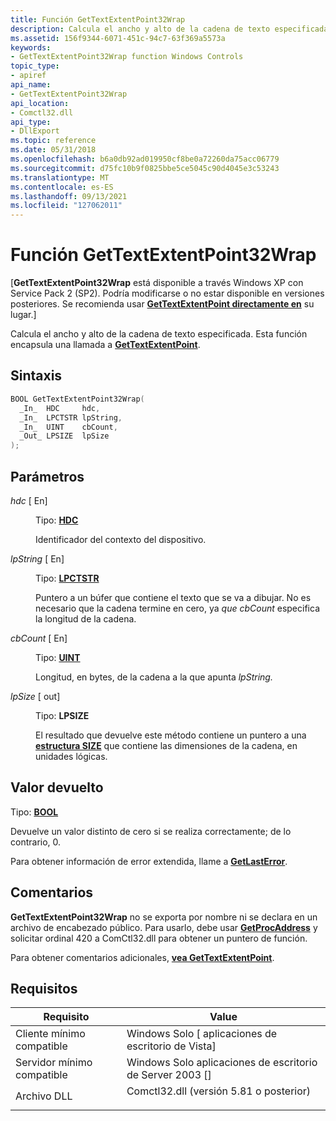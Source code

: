 ```yaml
---
title: Función GetTextExtentPoint32Wrap
description: Calcula el ancho y alto de la cadena de texto especificada. Esta función encapsula una llamada a GetTextExtentPoint.
ms.assetid: 156f9344-6071-451c-94c7-63f369a5573a
keywords:
- GetTextExtentPoint32Wrap function Windows Controls
topic_type:
- apiref
api_name:
- GetTextExtentPoint32Wrap
api_location:
- Comctl32.dll
api_type:
- DllExport
ms.topic: reference
ms.date: 05/31/2018
ms.openlocfilehash: b6a0db92ad019950cf8be0a72260da75acc06779
ms.sourcegitcommit: d75fc10b9f0825bbe5ce5045c90d4045e3c53243
ms.translationtype: MT
ms.contentlocale: es-ES
ms.lasthandoff: 09/13/2021
ms.locfileid: "127062011"
---
```

# <a name="gettextextentpoint32wrap-function"></a>Función GetTextExtentPoint32Wrap

\[**GetTextExtentPoint32Wrap** está disponible a través Windows XP con Service Pack 2 (SP2). Podría modificarse o no estar disponible en versiones posteriores. Se recomienda usar [**GetTextExtentPoint directamente en**](/windows/desktop/api/wingdi/nf-wingdi-gettextextentpointa) su lugar.\]

Calcula el ancho y alto de la cadena de texto especificada. Esta función encapsula una llamada a [**GetTextExtentPoint**](/windows/desktop/api/wingdi/nf-wingdi-gettextextentpointa).

## <a name="syntax"></a>Sintaxis


```C++
BOOL GetTextExtentPoint32Wrap(
  _In_  HDC     hdc,
  _In_  LPCTSTR lpString,
  _In_  UINT    cbCount,
  _Out_ LPSIZE  lpSize
);
```



## <a name="parameters"></a>Parámetros

<dl> <dt>

*hdc* \[ En\]
</dt> <dd>

Tipo: **[ **HDC**](/windows/desktop/WinProg/windows-data-types)**

Identificador del contexto del dispositivo.

</dd> <dt>

*lpString* \[ En\]
</dt> <dd>

Tipo: **[ **LPCTSTR**](/windows/desktop/WinProg/windows-data-types)**

Puntero a un búfer que contiene el texto que se va a dibujar. No es necesario que la cadena termine en cero, ya *que cbCount* especifica la longitud de la cadena.

</dd> <dt>

*cbCount* \[ En\]
</dt> <dd>

Tipo: **[ **UINT**](/windows/desktop/WinProg/windows-data-types)**

Longitud, en bytes, de la cadena a la que apunta *lpString.*

</dd> <dt>

*lpSize* \[ out\]
</dt> <dd>

Tipo: **LPSIZE**

El resultado que devuelve este método contiene un puntero a una [**estructura SIZE**](/previous-versions//dd145106(v=vs.85)) que contiene las dimensiones de la cadena, en unidades lógicas.

</dd> </dl>

## <a name="return-value"></a>Valor devuelto

Tipo: **[ **BOOL**](/windows/desktop/WinProg/windows-data-types)**

Devuelve un valor distinto de cero si se realiza correctamente; de lo contrario, 0.

Para obtener información de error extendida, llame a [**GetLastError**](/windows/desktop/api/errhandlingapi/nf-errhandlingapi-getlasterror).

## <a name="remarks"></a>Comentarios

**GetTextExtentPoint32Wrap** no se exporta por nombre ni se declara en un archivo de encabezado público. Para usarlo, debe usar [**GetProcAddress**](/windows/desktop/api/libloaderapi/nf-libloaderapi-getprocaddress) y solicitar ordinal 420 a ComCtl32.dll para obtener un puntero de función.

Para obtener comentarios adicionales, [**vea GetTextExtentPoint**](/windows/desktop/api/wingdi/nf-wingdi-gettextextentpointa).

## <a name="requirements"></a>Requisitos



| Requisito | Value |
|-------------------------------------|-----------------------------------------------------------------------------------------------------------------|
| Cliente mínimo compatible<br/> | Windows Solo \[ aplicaciones de escritorio de Vista\]<br/>                                                                  |
| Servidor mínimo compatible<br/> | Windows Solo aplicaciones de escritorio de Server 2003 \[\]<br/>                                                            |
| Archivo DLL<br/>                      | <dl> <dt>Comctl32.dll (versión 5.81 o posterior)</dt> </dl> |



 

